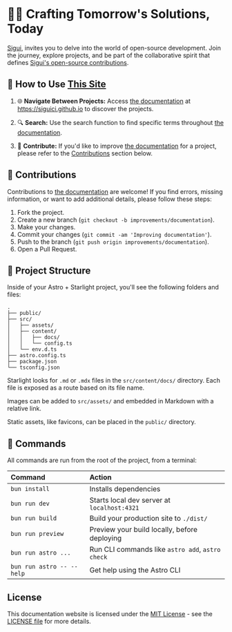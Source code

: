 # 🧑‍💻 Crafting Tomorrow's Solutions, Today

[Sigui](https://sigui.deno.dev), invites you to delve into the world of open-source development. Join the journey, explore projects, and be part of the collaborative spirit that defines [Sigui's open-source contributions](https://github.com/siguici).


## 🎉 How to Use [This Site](https://siguici.github.io)

1. 🌐 **Navigate Between Projects:** Access [the documentation](https://siguici.github.io) at https://siguici.github.io to discover the projects.

2. 🔍️ **Search:** Use the search function to find specific terms throughout [the documentation](https://siguici.github.io).

3. 👥 **Contribute:** If you'd like to improve [the documentation](https://siguici.github.io) for a project, please refer to the [Contributions](#contributions) section below.

## 👏 Contributions

Contributions to [the documentation](https://siguici.github.io) are welcome! If you find errors, missing information, or want to add additional details, please follow these steps:

1. Fork the project.
2. Create a new branch (`git checkout -b improvements/documentation`).
3. Make your changes.
4. Commit your changes (`git commit -am 'Improving documentation'`).
5. Push to the branch (`git push origin improvements/documentation`).
6. Open a Pull Request.

## 🚀 Project Structure

Inside of your Astro + Starlight project, you'll see the following folders and files:

```plain
.
├── public/
├── src/
│   ├── assets/
│   ├── content/
│   │   ├── docs/
│   │   └── config.ts
│   └── env.d.ts
├── astro.config.ts
├── package.json
└── tsconfig.json
```

Starlight looks for `.md` or `.mdx` files in the `src/content/docs/` directory. Each file is exposed as a route based on its file name.

Images can be added to `src/assets/` and embedded in Markdown with a relative link.

Static assets, like favicons, can be placed in the `public/` directory.

## 🧞 Commands

All commands are run from the root of the project, from a terminal:

| Command                   | Action                                           |
| :------------------------ | :----------------------------------------------- |
| `bun install`             | Installs dependencies                            |
| `bun run dev`             | Starts local dev server at `localhost:4321`      |
| `bun run build`           | Build your production site to `./dist/`          |
| `bun run preview`         | Preview your build locally, before deploying     |
| `bun run astro ...`       | Run CLI commands like `astro add`, `astro check` |
| `bun run astro -- --help` | Get help using the Astro CLI                     |

## License

This documentation website is licensed under the [MIT License](./LICENSE.md) - see the [LICENSE file](./LICENSE.md) for more details.
